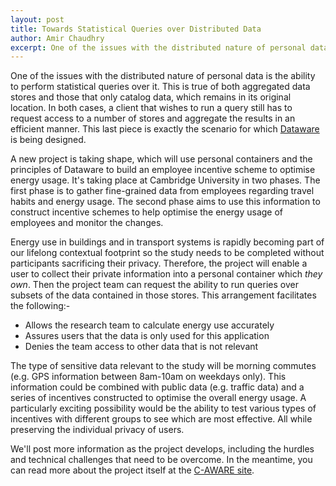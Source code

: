 ```yaml
---
layout: post
title: Towards Statistical Queries over Distributed Data
author: Amir Chaudhry
excerpt: One of the issues with the distributed nature of personal data is the ability to perform statistical queries over it.  A new project is taking shape, which will use personal containers and the principles of Dataware to build an employee incentive scheme to optimise energy usage.
---
```


One of the issues with the distributed nature of personal data is the ability to perform statistical queries over it.  This is true of both aggregated data stores and those that only catalog data, which remains in its original location.  In both cases, a client that wishes to run a query still has to request access to a number of stores and aggregate the results in an efficient manner.  This last piece is exactly the scenario for which [Dataware][] is being designed.  

A new project is taking shape, which will use personal containers and the principles of Dataware to build an employee incentive scheme to optimise energy usage. It's taking place at Cambridge University in two phases.  The first phase is to gather fine-grained data from employees regarding travel habits and energy usage.  The second phase aims to use this information to construct incentive schemes to help optimise the energy usage of employees and monitor the changes.  

Energy use in buildings and in transport systems is rapidly becoming part of our lifelong contextual footprint so the study needs to be completed without participants sacrificing their privacy.  Therefore, the project will enable a user to collect their private information into a personal container which *they own*.  Then the project team can request the ability to run queries over subsets of the data contained in those stores.  This arrangement facilitates the following:-

- Allows the research team to calculate energy use accurately
- Assures users that the data is only used for this application
- Denies the team access to other data that is not relevant

The type of sensitive data relevant to the study will be morning commutes (e.g. GPS information between 8am-10am on weekdays only).  This information could be combined with public data (e.g. traffic data) and a series of incentives constructed to optimise the overall energy usage.  A particularly exciting possibility would be the ability to test various types of incentives with different groups to see which are most effective.  All while preserving the individual privacy of users.

We'll post more information as the project develops, including the hurdles and technical challenges that need to be overcome.  In the meantime, you can read more about the project itself at the [C-AWARE site][].

[Dataware]: http://perscon.net/overview/dataware.html
[Chris Elsmore]: http://elsmorian.com/
[C-AWARE site]: http://www.cl.cam.ac.uk/research/srg/netos/c-aware/